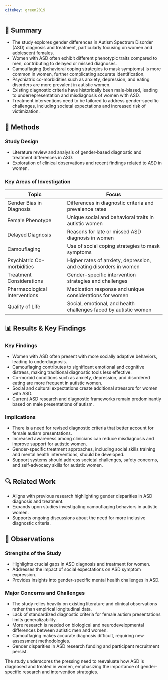 ```yaml
---
citekey: green2019
---
```


## 📌 Summary

- The study explores gender differences in Autism Spectrum Disorder (ASD) diagnosis and treatment, particularly focusing on women and adolescent females.
- Women with ASD often exhibit different phenotypic traits compared to men, contributing to delayed or missed diagnoses.
- Camouflaging (behavioral coping strategies to mask symptoms) is more common in women, further complicating accurate identification.
- Psychiatric co-morbidities such as anxiety, depression, and eating disorders are more prevalent in autistic women.
- Existing diagnostic criteria have historically been male-biased, leading to underrepresentation and misdiagnosis of women with ASD.
- Treatment interventions need to be tailored to address gender-specific challenges, including societal expectations and increased risk of victimization.

## 🔬 Methods

### Study Design

- Literature review and analysis of gender-based diagnostic and treatment differences in ASD.
- Exploration of clinical observations and recent findings related to ASD in women.

### Key Areas of Investigation

|Topic|Focus|
|---|---|
|Gender Bias in Diagnosis|Differences in diagnostic criteria and prevalence rates|
|Female Phenotype|Unique social and behavioral traits in autistic women|
|Delayed Diagnosis|Reasons for late or missed ASD diagnosis in women|
|Camouflaging|Use of social coping strategies to mask symptoms|
|Psychiatric Co-morbidities|Higher rates of anxiety, depression, and eating disorders in women|
|Treatment Considerations|Gender-specific intervention strategies and challenges|
|Pharmacological Interventions|Medication response and unique considerations for women|
|Quality of Life|Social, emotional, and health challenges faced by autistic women|

## 📊 Results & Key Findings

### Key Findings

- Women with ASD often present with more socially adaptive behaviors, leading to underdiagnosis.
- Camouflaging contributes to significant emotional and cognitive distress, making traditional diagnostic tools less effective.
- Co-morbid conditions such as anxiety, depression, and disordered eating are more frequent in autistic women.
- Social and cultural expectations create additional stressors for women with ASD.
- Current ASD research and diagnostic frameworks remain predominantly based on male presentations of autism.

### Implications

- There is a need for revised diagnostic criteria that better account for female autism presentations.
- Increased awareness among clinicians can reduce misdiagnosis and improve support for autistic women.
- Gender-specific treatment approaches, including social skills training and mental health interventions, should be developed.
- Support systems should address societal challenges, safety concerns, and self-advocacy skills for autistic women.

## 🔍 Related Work

- Aligns with previous research highlighting gender disparities in ASD diagnosis and treatment.
- Expands upon studies investigating camouflaging behaviors in autistic women.
- Supports ongoing discussions about the need for more inclusive diagnostic criteria.

## 📝 Observations

### Strengths of the Study

- Highlights crucial gaps in ASD diagnosis and treatment for women.
- Addresses the impact of social expectations on ASD symptom expression.
- Provides insights into gender-specific mental health challenges in ASD.

### Major Concerns and Challenges

- The study relies heavily on existing literature and clinical observations rather than empirical longitudinal data.
- Lack of standardized diagnostic criteria for female autism presentations limits generalizability.
- More research is needed on biological and neurodevelopmental differences between autistic men and women.
- Camouflaging makes accurate diagnosis difficult, requiring new assessment methodologies.
- Gender disparities in ASD research funding and participant recruitment persist.

The study underscores the pressing need to reevaluate how ASD is diagnosed and treated in women, emphasizing the importance of gender-specific research and intervention strategies.